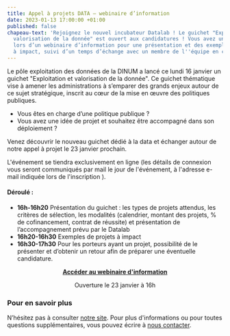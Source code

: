 ```yaml
---
title: Appel à projets DATA – webinaire d’information
date: 2023-01-13 17:00:00 +01:00
published: false
chapeau-text: 'Rejoignez le nouvel incubateur Datalab ! Le guichet "Exploitation et
  valorisation de la donnée" est ouvert aux candidatures ! Vous avez un projet ? Retrouvez-nous
  lors d’un webinaire d’information pour une présentation et des exemples de projets
  à impact, suivi d’un temps d’échange avec un membre de l''équipe en charge du guichet. '
---
```


Le pôle exploitation des données de la DINUM a lancé ce lundi 16 janvier un guichet "Exploitation et valorisation de la donnée". Ce guichet thématique vise à amener les administrations à s’emparer des grands enjeux autour de ce sujet stratégique, inscrit au cœur de la mise en œuvre des politiques publiques.

* Vous êtes en charge d’une politique publique ?
* Vous avez une idée de projet et souhaitez être accompagné dans son déploiement ?

Venez découvrir le nouveau guichet dédié à la data et échanger autour de notre appel à projet le 23 janvier prochain.

L'événement se tiendra exclusivement en ligne (les détails de connexion vous seront communiqués par mail le jour de l'événement, à l'adresse e-mail indiquée lors de l'inscription ).

#### Déroulé :
* **16h-16h20** Présentation du guichet : les types de projets attendus, les critères de sélection, les modalités (calendrier, montant des projets, % de cofinancement, contrat de réussite) et présentation de l’accompagnement prévu par le Datalab 
* **16h20-16h30** Exemples de projets à impact
* **16h30-17h30** Pour les porteurs ayant un projet, possibilité de le présenter et d’obtenir un retour afin de préparer une éventuelle candidature. 

<div align="center"><a href="https://webinaire.numerique.gouv.fr//meeting/signin/4562/creator/1673/hash/71997f21a8f284b441bb67cf8ddcf7c609100ecb" class="button"><b>Accéder au webinaire d'information</b></a><p class="ouverture">Ouverture le 23 janvier à 16h</p></div>

<div class="encadre noir"> <h3>Pour en savoir plus</h3> <p>N’hésitez pas à consulter <a href="https://www.data.gouv.fr/fr/">notre site</a>. Pour plus d'informations ou pour toutes questions supplémentaires, vous pouvez écrire à 
<a href="https://support.data.gouv.fr/">nous contacter</a>.</p> </div>